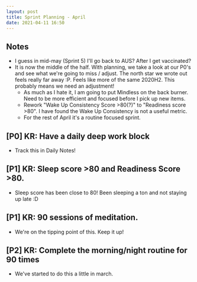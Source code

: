 ```yaml
---
layout: post
title: Sprint Planning - April
date: 2021-04-11 16:50
---
```


## Notes
* I guess in mid-may (Sprint 5) I'll go back to AUS? After I get vaccinated?
* It is now the middle of the half. With planning, we take a look at our P0's and see what we're
  going to miss / adjust. The north star we wrote out feels really far away :P. Feels like more of
  the same 2020H2. This probably means we need an adjustment!
  * As much as I hate it, I am going to put Mindless on
    the back burner. Need to be more efficient and focused before I pick up new items.
  * Rework "Wake Up Consistency Score >80(?)" to "Readiness score >80". I have found the Wake Up
    Consistency is not a useful metric.
  * For the rest of April it's a routine focused sprint.

## [P0] KR: Have a daily deep work block
* Track this in Daily Notes!

## [P1] KR: Sleep score >80 and Readiness Score >80.
* Sleep score has been close to 80! Been sleeping a ton and not staying up late :D

## [P1] KR: 90 sessions of meditation.
* We're on the tipping point of this. Keep it up!

## [P2] KR: Complete the morning/night routine for 90 times
* We've started to do this a little in march.
